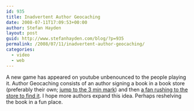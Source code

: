 ```yaml
---
id: 935
title: Inadvertent Author Geocaching
date: 2008-07-11T17:09:53+00:00
author: Stefan Hayden
layout: post
guid: http://www.stefanhayden.com/blog/?p=935
permalink: /2008/07/11/inadvertent-author-geocaching/
categories:
  - video
  - web
---
```

A new game has appeared on youtube unbenounced to the people playing it. Author Geocaching consists of an author signing a book in a book store (preferably their own; <a href="http://youtube.com/watch?v=Lz-sF57otRk">jump to the 3 min mark</a>) and then <a href="http://youtube.com/watch?v=VZjk28k0n0o">a fan rushing to the store to find it</a>. I hope more authors expand this idea. Perhaps reshelving the book in a fun place.

<object width="425" height="344"><param name="movie" value="http://www.youtube.com/v/VZjk28k0n0o&hl=en&fs=1"></param><param name="allowFullScreen" value="true"></param><embed src="http://www.youtube.com/v/VZjk28k0n0o&hl=en&fs=1" type="application/x-shockwave-flash" allowfullscreen="true" width="425" height="344"></embed></object>